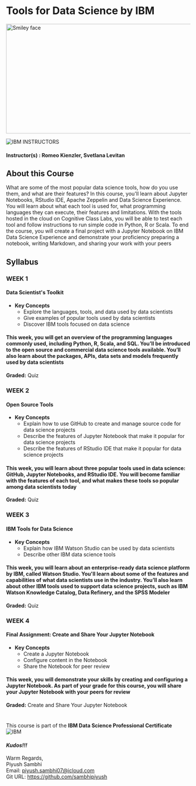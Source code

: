 # Tools for Data Science by IBM

<img src="https://i.imgur.com/YCFnjvg.png" alt="Smiley face" height="300" width="600">

![IBM](http://i.imgur.com/Qktqnu1.png) INSTRUCTORS
#### Instructor(s) : Romeo Kienzler, Svetlana Levitan


## About this Course

What are some of the most popular data science tools, how do you use them, and what are their features? In this course, you'll learn about Jupyter Notebooks, RStudio IDE, Apache Zeppelin and Data Science Experience. You will learn about what each tool is used for, what programming languages they can execute, their features and limitations. With the tools hosted in the cloud on Cognitive Class Labs, you will be able to test each tool and follow instructions to run simple code in Python, R or Scala. To end the course, you will create a final project with a Jupyter Notebook on IBM Data Science Experience and demonstrate your proficiency preparing a notebook, writing Markdown, and sharing your work with your peers

## Syllabus

### WEEK 1

#### Data Scientist's Toolkit

* **Key Concepts**
    * Explore the languages, tools, and data used by data scientists
    * Give examples of popular tools used by data scientists
    * Discover IBM tools focused on data science

#### This week, you will get an overview of the programming languages commonly used, including Python, R, Scala, and SQL. You’ll be introduced to the open source and commercial data science tools available. You’ll also learn about the packages, APIs, data sets and models frequently used by data scientists

**Graded:** Quiz

### WEEK 2

#### Open Source Tools

* **Key Concepts**
    * Explain how to use GitHub to create and manage source code for data science projects
    * Describe the features of Jupyter Notebook that make it popular for data science projects
    * Describe the features of RStudio IDE that make it popular for data science projects

#### This week, you will learn about three popular tools used in data science: GitHub, Jupyter Notebooks, and RStudio IDE. You will become familiar with the features of each tool, and what makes these tools so popular among data scientists today

**Graded:** Quiz

### WEEK 3

#### IBM Tools for Data Science

* **Key Concepts**
    * Explain how IBM Watson Studio can be used by data scientists
    * Describe other IBM data science tools

#### This week, you will learn about an enterprise-ready data science platform by IBM, called Watson Studio. You'll learn about some of the features and capabilities of what data scientists use in the industry. You’ll also learn about other IBM tools used to support data science projects, such as IBM Watson Knowledge Catalog, Data Refinery, and the SPSS Modeler

**Graded:** Quiz

### WEEK 4

#### Final Assignment: Create and Share Your Jupyter Notebook

* **Key Concepts**
    * Create a Jupyter Notebook
    * Configure content in the Notebook
    * Share the Notebook for peer review

#### This week, you will demonstrate your skills by creating and configuring a Jupyter Notebook. As part of your grade for this course, you will share your Jupyter Notebook with your peers for review

**Graded:** Create and Share Your Jupyter Notebook


#
#
This course is part of the **IBM Data Science Professional Certificate**\
![IBM](https://i.imgur.com/j6yW3WS.png)


#### ***Kudos!!!***

Warm Regards, \
Piyush Sambhi \
Email: piyush.sambhi07@icloud.com \
Git URL: https://github.com/sambhipiyush
